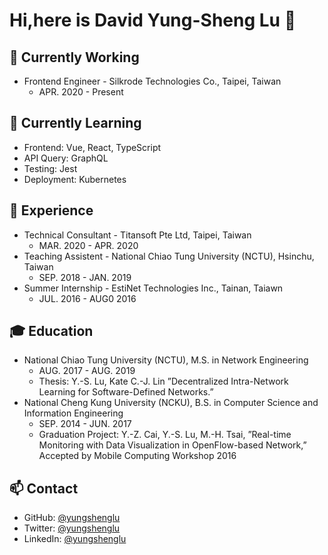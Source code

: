# Hi,here is David Yung-Sheng Lu 👋

## 🔭 Currently Working

- Frontend Engineer - Silkrode Technologies Co., Taipei, Taiwan
  - APR. 2020 - Present

## 🌱  Currently Learning

- Frontend: Vue, React, TypeScript
- API Query: GraphQL
- Testing: Jest
- Deployment: Kubernetes

## 🚀  Experience

- Technical Consultant - Titansoft Pte Ltd, Taipei, Taiwan
  - MAR. 2020 - APR. 2020
- Teaching Assistent - National Chiao Tung University (NCTU), Hsinchu, Taiwan
  - SEP. 2018 - JAN. 2019
- Summer Internship - EstiNet Technologies Inc., Tainan, Taiawn
  - JUL. 2016 - AUG0 2016

## 🎓  Education

- National Chiao Tung University (NCTU), M.S. in Network Engineering
  - AUG. 2017 - AUG. 2019
  - Thesis: Y.-S. Lu, Kate C.-J. Lin ”Decentralized Intra-Network Learning for Software-Defined Networks.”
- National Cheng Kung University (NCKU), B.S. in Computer Science and Information Engineering
  - SEP. 2014 - JUN. 2017
  - Graduation Project: Y.-Z. Cai, Y.-S. Lu, M.-H. Tsai, ”Real-time Monitoring with Data Visualization in OpenFlow-based Network,” Accepted by Mobile
Computing Workshop 2016

## 📫  Contact

- GitHub: [@yungshenglu](https://github.com/yungshenglu)
- Twitter: [@yungshenglu](https://twitter.com/yungshenglu)
- LinkedIn: [@yungshenglu](https://www.linkedin.com/in/yungshenglu)
